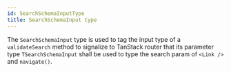 ```yaml
---
id: SearchSchemaInputType
title: SearchSchemaInput type
---
```


The `SearchSchemaInput` type is used to tag the input type of a `validateSearch` method to signalize to TanStack router that its parameter type `TSearchSchemaInput` shall be used to type the search param of `<Link />` and `navigate()`.
